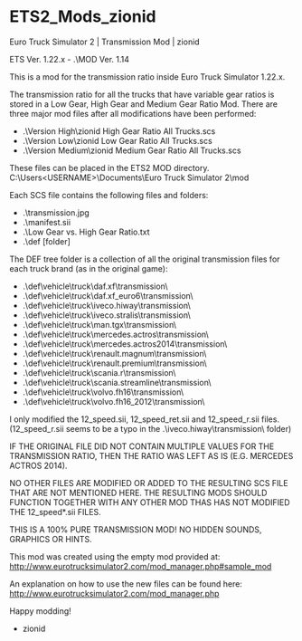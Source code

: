 # ETS2_Mods_zionid
Euro Truck Simulator 2  | Transmission Mod | zionid

ETS Ver. 1.22.x - .\MOD Ver. 1.14

This is a mod for the transmission ratio inside Euro Truck Simulator 1.22.x.

The transmission ratio for all the trucks that have variable gear ratios is 
stored in a Low Gear, High Gear and Medium Gear Ratio Mod. There are three major 
mod files after all modifications have been performed:

- .\Version High\zionid High Gear Ratio All Trucks.scs
- .\Version Low\zionid Low Gear Ratio All Trucks.scs
- .\Version Medium\zionid Medium Gear Ratio All Trucks.scs

These files can be placed in the ETS2 MOD directory.
C:\Users\<USERNAME>\Documents\Euro Truck Simulator 2\mod

Each SCS file contains the following files and folders:

- .\transmission.jpg
- .\manifest.sii
- .\Low Gear vs. High Gear Ratio.txt
- .\def [folder]

The DEF tree folder is a collection of all the original transmission files for 
each truck brand (as in the original game):

- .\def\vehicle\truck\daf.xf\transmission\
- .\def\vehicle\truck\daf.xf_euro6\transmission\
- .\def\vehicle\truck\iveco.hiway\transmission\
- .\def\vehicle\truck\iveco.stralis\transmission\
- .\def\vehicle\truck\man.tgx\transmission\
- .\def\vehicle\truck\mercedes.actros\transmission\
- .\def\vehicle\truck\mercedes.actros2014\transmission\
- .\def\vehicle\truck\renault.magnum\transmission\
- .\def\vehicle\truck\renault.premium\transmission\
- .\def\vehicle\truck\scania.r\transmission\
- .\def\vehicle\truck\scania.streamline\transmission\
- .\def\vehicle\truck\volvo.fh16\transmission\
- .\def\vehicle\truck\volvo.fh16_2012\transmission\

I only modified the 12_speed.sii, 12_speed_ret.sii and 12_speed_r.sii files.
(12_speed_r.sii seems to be a typo in the .\iveco.hiway\transmission\ folder)

IF THE ORIGINAL FILE DID NOT CONTAIN MULTIPLE VALUES FOR THE TRANSMISSION 
RATIO, THEN THE RATIO WAS LEFT AS IS (E.G. MERCEDES ACTROS 2014).

NO OTHER FILES ARE MODIFIED OR ADDED TO THE RESULTING SCS FILE THAT ARE NOT 
MENTIONED HERE. THE RESULTING MODS SHOULD FUNCTION TOGETHER WITH ANY OTHER MOD 
THAS HAS NOT MODIFIED THE 12_speed*.sii FILES. 

THIS IS A 100% PURE TRANSMISSION MOD! NO HIDDEN SOUNDS, GRAPHICS OR HINTS.


This mod was created using the empty mod provided at:
http://www.eurotrucksimulator2.com/mod_manager.php#sample_mod

An explanation on how to use the new files can be found here: 
http://www.eurotrucksimulator2.com/mod_manager.php

Happy modding!

- zionid